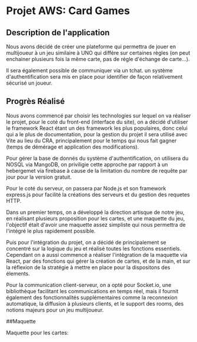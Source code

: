 # Projet AWS: Card Games

## Description de l'application

Nous avons décidé de créer une plateforme qui permettra de jouer en multijoueur à un jeu similaire à UNO qui différe sur certaines règles (on peut enchainer plusieurs fois la même carte, pas de régle d'échange de carte...).  

Il sera également possible de communiquer via un tchat. un système d'authentification sera mis en place pour identifier de façon relativement sécurisé un joueur.

## Progrès Réalisé 
  Nous avons commencé par choisir les technologies sur lequel on va réaliser le projet, pour le coté du front-end (interface du site), on a décidé d'utiliser le framework React étant un des framework les plus populaires, donc celui qui a le plus de documentation, pour la gestion du projet il sera utilisé avec Vite au lieu du CRA, principalement pour le temps qui nous fait gagner (temps de démérage et application des modifications).  

  Pour gérer la base de donnés du système d'authentification, on utilisera du NOSQL via MangoDB, on priviligie cette approche par rapport à un hebergemet via firebase à cause de la limitation du nombre de requête par jour pour la version gratuit.

  Pour le coté du serveur, on passera par Node.js et son framework express.js pour facilité la créations des serveurs et du gestion des requetes HTTP.
  
  Dans un premier temps,  on a développé la direction artisque de notre jeu, en réalisant plusieurs proposition pour les cartes, et une maquette du jeu, l'objectif était d'avoir une maquette assez simpliste qui nous permettra de l'intégré le plus rapidement possible.
  
  Puis pour l'intégration du projet, on a décidé de principalement se concentré sur la logique du jeu et réalisé toutes les fonctions essentiels. Cependant on a aussi commencé a réaliser l'intégration de la maquette via React, par des fonctions qui gérer la création de cartes, et de la main, et sur la réflexion de la stratégie à mettre en place pour la dispositons des élements.
  
  Pour la communication client-serveur, on a opté pour Socket.io, une bibliothèque facilitant les communications en temps réel, mais il fournit également des fonctionnalités supplémentaires comme la reconnexion automatique, la diffusion à plusieurs clients, et le support des rooms, des notions majeurs pour un jeu multijoueur.


##Maquette

Maquette pour les cartes:
